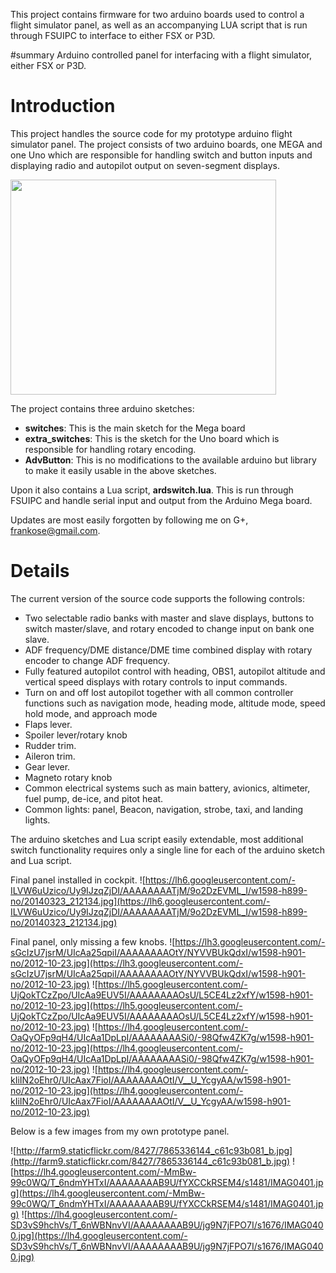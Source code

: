 This project contains firmware for two arduino boards used to control a flight simulator panel, as well as an accompanying LUA script that is run through FSUIPC to interface to either FSX or P3D.

#summary Arduino controlled panel for interfacing with a flight simulator, either FSX or P3D.
# Introduction #

This project handles the source code for my prototype arduino flight simulator panel. The project consists of two arduino boards, one MEGA and one Uno which are responsible for handling switch and button inputs and displaying radio and autopilot output on seven-segment displays.

<a href='http://www.youtube.com/watch?feature=player_embedded&v=gcI6D6CItCo' target='_blank'><img src='http://img.youtube.com/vi/gcI6D6CItCo/0.jpg' width='425' height=344 /></a>


The project contains three arduino sketches:
  * **switches**: This is the main sketch for the Mega board
  * **extra\_switches**: This is the sketch for the Uno board which is responsible for handling rotary encoding.
  * **AdvButton**: This is no modifications to the available arduino but library to make it easily usable in the above sketches.

Upon it also contains a Lua script, **ardswitch.lua**. This is run through FSUIPC and handle serial input and output from the Arduino Mega board.

Updates are most easily forgotten by following me on G+, frankose@gmail.com.

# Details #

The current version of the source code supports the following controls:
  * Two selectable radio banks with master and slave displays, buttons to switch master/slave, and rotary encoded to change input on bank one slave.
  * ADF frequency/DME distance/DME time combined display with rotary encoder to change ADF frequency.
  * Fully featured autopilot control with heading, OBS1, autopilot altitude and vertical speed displays with rotary controls to input commands.
  * Turn on and off lost autopilot together with all common controller functions such as navigation mode, heading mode, altitude mode, speed hold mode, and approach mode
  * Flaps lever.
  * Spoiler lever/rotary knob
  * Rudder trim.
  * Aileron trim.
  * Gear lever.
  * Magneto rotary knob
  * Common electrical systems such as main battery, avionics, altimeter, fuel pump, de-ice, and pitot heat.
  * Common lights: panel, Beacon, navigation, strobe, taxi, and landing lights.

The arduino sketches and Lua script easily extendable, most additional switch functionality requires only a single line for each of the arduino sketch and Lua script.

Final panel installed in cockpit.
![https://lh6.googleusercontent.com/-ILVW6uUzico/Uy9IJzqZjDI/AAAAAAAATjM/9o2DzEVML_I/w1598-h899-no/20140323_212134.jpg](https://lh6.googleusercontent.com/-ILVW6uUzico/Uy9IJzqZjDI/AAAAAAAATjM/9o2DzEVML_I/w1598-h899-no/20140323_212134.jpg)

Final panel, only missing a few knobs.
![https://lh3.googleusercontent.com/-sGcIzU7jsrM/UIcAa25qpiI/AAAAAAAAOtY/NYVVBUkQdxI/w1598-h901-no/2012-10-23.jpg](https://lh3.googleusercontent.com/-sGcIzU7jsrM/UIcAa25qpiI/AAAAAAAAOtY/NYVVBUkQdxI/w1598-h901-no/2012-10-23.jpg)
![https://lh5.googleusercontent.com/-UjQokTCzZpo/UIcAa9EUV5I/AAAAAAAAOsU/L5CE4Lz2xfY/w1598-h901-no/2012-10-23.jpg](https://lh5.googleusercontent.com/-UjQokTCzZpo/UIcAa9EUV5I/AAAAAAAAOsU/L5CE4Lz2xfY/w1598-h901-no/2012-10-23.jpg)
![https://lh4.googleusercontent.com/-OaQyOFp9qH4/UIcAa1DpLpI/AAAAAAAASi0/-98Qfw4ZK7g/w1598-h901-no/2012-10-23.jpg](https://lh4.googleusercontent.com/-OaQyOFp9qH4/UIcAa1DpLpI/AAAAAAAASi0/-98Qfw4ZK7g/w1598-h901-no/2012-10-23.jpg)
![https://lh4.googleusercontent.com/-kIiIN2oEhr0/UIcAax7FioI/AAAAAAAAOtI/V__U_YcgyAA/w1598-h901-no/2012-10-23.jpg](https://lh4.googleusercontent.com/-kIiIN2oEhr0/UIcAax7FioI/AAAAAAAAOtI/V__U_YcgyAA/w1598-h901-no/2012-10-23.jpg)

Below is a few images from my own prototype panel.

![http://farm9.staticflickr.com/8427/7865336144_c61c93b081_b.jpg](http://farm9.staticflickr.com/8427/7865336144_c61c93b081_b.jpg)
![https://lh4.googleusercontent.com/-MmBw-99c0WQ/T_6ndmYHTxI/AAAAAAAAB9U/fYXCCkRSEM4/s1481/IMAG0401.jpg](https://lh4.googleusercontent.com/-MmBw-99c0WQ/T_6ndmYHTxI/AAAAAAAAB9U/fYXCCkRSEM4/s1481/IMAG0401.jpg)
![https://lh4.googleusercontent.com/-SD3vS9hchVs/T_6nWBNnvVI/AAAAAAAAB9U/jg9N7jFPO7I/s1676/IMAG0400.jpg](https://lh4.googleusercontent.com/-SD3vS9hchVs/T_6nWBNnvVI/AAAAAAAAB9U/jg9N7jFPO7I/s1676/IMAG0400.jpg)